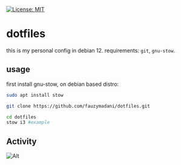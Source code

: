 [![License: MIT](https://img.shields.io/badge/License-MIT-yellow.svg)](https://opensource.org/licenses/MIT)
# dotfiles
this is my personal config in debian 12. 
requirements:
`git`, `gnu-stow`.

## usage
first install gnu-stow, on debian based distro:
```bash
sudo apt install stow
```
```bash
git clone https://github.com/fauzymadani/dotfiles.git
```
```bash
cd dotfiles
stow i3 #example
```

## Activity
![Alt](https://repobeats.axiom.co/api/embed/5ba5f29cccfc8a53d092ff53efe89d020c42fc97.svg "Repobeats analytics image")
